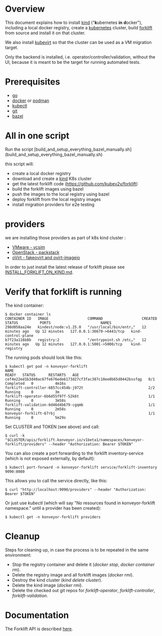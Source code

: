 # Overview

This document explains how to install [kind](https://kind.sigs.k8s.io/)
("**k**ubernetes **in** **d**ocker"), including a local docker registry,
create a [kubernetes](https://kubernetes.io/) cluster, build
[forklift](https://www.konveyor.io/tools/forklift/) from source and install
it on that cluster.

We also install [kubevirt](https://kubevirt.io) so that the cluster can be
used as a VM migration target.

Only the backend is installed, i.e. operator/controller/validation, without
the UI, because it is meant to be the target for running automated tests.

# Prerequisites
* [go](https://golang.org/)
* [docker](https://www.docker.com/) or [podman](https://podman.io/)
* [kubectl](https://kubernetes.io/docs/tasks/tools/)
* [git](https://git-scm.com/)
* [bazel](https://bazel.build/)


# All in one script

Run the script [build_and_setup_everything_bazel_manually.sh]
(build_and_setup_everything_bazel_manually.sh) 

this script will:
- create a local docker registry
- download and create a [kind](https://kind.sigs.k8s.io/) K8s cluster
- get the latest forklift code  (https://github.com/kubev2v/forklift)
- build the forklift images using bazel
- push the images to the local registry using bazel
- deploy forklift from the local registry images
- install migration providers for e2e testing

# providers
we are installing those providers as part of k8s kind cluster :
- [VMware - vcsim](https://github.com/vmware/govmomi/blob/main/vcsim/README.md)
- [OpenStack - packstack](https://github.com/kubev2v/packstack-img)
- [oVirt - fakeovirt and ovirt-imageio](https://github.com/kubev2v/fakeovirt)


In order to just install the latest release of forklift please see
[INSTALL_FORKLIFT_ON_KIND.md](INSTALL_FORKLIFT_ON_KIND.md).  


# Verify that forklift is running

The kind container:

    $ docker container ls
    CONTAINER ID   IMAGE                  COMMAND                  CREATED          STATUS          PORTS                       NAMES
    298d058aa24e   kindest/node:v1.25.0   "/usr/local/bin/entr…"   12 minutes ago   Up 12 minutes   127.0.0.1:36679->6443/tcp   kind-control-plane
    b7f23a116b8b   registry:2             "/entrypoint.sh /etc…"   12 minutes ago   Up 12 minutes   127.0.0.1:5001->5000/tcp    kind-registry

The running pods should look like this:

    $ kubectl get pod -n konveyor-forklift
    NAME                                                              READY   STATUS      RESTARTS   AGE
    cef4e22ed1b3d40ac67fe676ede6173d27cf3fac387c18ee8b65d8442bssfqg   0/1     Completed   0          4m16s
    forklift-controller-6857cc454b-j972t                              2/2     Running     0          3m
    forklift-operator-6b6d55f97f-52k6t                                1/1     Running     0          3m58s
    forklift-validation-6d46d4b679-cgqmb                              1/1     Running     0          2m58s
    konveyor-forklift-67rbj                                           1/1     Running     0          5m29s

Set CLUSTER and TOKEN (see above) and call:

    $ curl -k "$CLUSTER/apis/forklift.konveyor.io/v1beta1/namespaces/konveyor-forklift/providers" --header "Authorization: Bearer $TOKEN"

You can also create a port forwarding to the forklift inventory-service
(which is not exposed externally, by default):

    $ kubectl port-forward -n konveyor-forklift service/forklift-inventory 9090:8080

This allows you to call the service directly, like this:

    $ curl "http://localhost:9090/providers" --header "Authorization: Bearer $TOKEN"

Or just use _kubectl_ (which will say "No resources found in
konveyor-forklift namespace." until a provider has been created):

    $ kubectl get -n konveyor-forklift providers


# Cleanup

Steps for cleaning up, in case the process is to be repeated in the same
environment:

* Stop the registry container and delete it (_docker stop_, _docker container
  rm_).
* Delete the registry image and all forklift images (_docker rmi_).
* Destroy the kind cluster (_kind delete cluster_).
* Delete the kind image (_docker rmi_).
* Delete the checked out git repos for _forklift-operator_,
  _forklift-controller_, _forklift-validation_.


# Documentation

The Forklift API is described
[here](https://konveyor.github.io/forklift/migratingvms/migratecli/).
